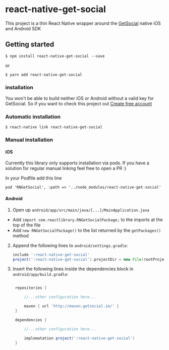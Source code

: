 # react-native-get-social

This project is a thin React Native wrapper around the [GetSocial](https://www.getsocial.im) native iOS and Android SDK

## Getting started

`$ npm install react-native-get-social --save`

or

`$ yarn add react-native-get-social`

### installation

You won't be able to build neither iOS or Android without a valid key for GetSocial. So if you want to check this project out [Create free account](https://dashboard.getsocial.im/#/register)

### Automatic installation

`$ react-native link react-native-get-social`

### Manual installation

#### iOS

Currently this library only supports installation via pods. If you have a solution for regular manual linking feel free to open a PR :)

In your Podfile add this line 

`pod 'RNGetSocial', :path => '../node_modules/react-native-get-social'`

#### Android

1. Open up `android/app/src/main/java/[...]/MainApplication.java`

- Add `import com.reactlibrary.RNGetSocialPackage;` to the imports at the top of the file
- Add `new RNGetSocialPackage()` to the list returned by the `getPackages()` method

2. Append the following lines to `android/settings.gradle`:
   ```gradle
   include ':react-native-get-social'
   project(':react-native-get-social').projectDir = new File(rootProject.projectDir, '../node_modules/react-native-get-social/android')
   ```
3. Insert the following lines inside the dependencies block in `android/app/build.gradle`:

   ```gradle

    repositories {

        //...other configuration here...

        maven { url 'http://maven.getsocial.im/' }
    }

    dependencies {

        //...other configuration here...

        implematation project(':react-native-get-social')
    }
    ```
